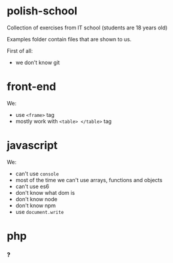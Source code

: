 # polish-school
Collection of exercises from IT school (students are 18 years old)

Examples folder contain files that are shown to us.

First of all:
- we don't know git

# front-end
We:
- use `<frame>` tag
- mostly work with `<table> </table>` tag

# javascript
We:
- can't use `console`
- most of the time we can't use arrays, functions and objects
- can't use es6
- don't know what dom is
- don't know node
- don't know npm
- use `document.write`

# php
### ?
